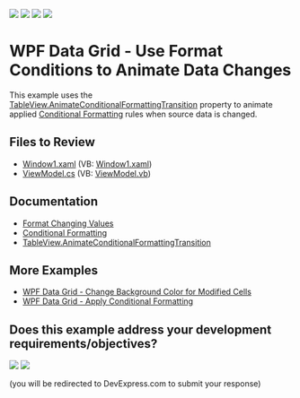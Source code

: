 <!-- default badges list -->
![](https://img.shields.io/endpoint?url=https://codecentral.devexpress.com/api/v1/VersionRange/128648649/22.2.2%2B)
[![](https://img.shields.io/badge/Open_in_DevExpress_Support_Center-FF7200?style=flat-square&logo=DevExpress&logoColor=white)](https://supportcenter.devexpress.com/ticket/details/E4025)
[![](https://img.shields.io/badge/📖_How_to_use_DevExpress_Examples-e9f6fc?style=flat-square)](https://docs.devexpress.com/GeneralInformation/403183)
[![](https://img.shields.io/badge/💬_Leave_Feedback-feecdd?style=flat-square)](#does-this-example-address-your-development-requirementsobjectives)
<!-- default badges end -->

# WPF Data Grid - Use Format Conditions to Animate Data Changes

This example uses the [TableView.AnimateConditionalFormattingTransition](https://docs.devexpress.com/WPF/DevExpress.Xpf.Grid.TableView.AnimateConditionalFormattingTransition) property to animate applied [Conditional Formatting](https://docs.devexpress.com/WPF/17130/controls-and-libraries/data-grid/conditional-formatting) rules when source data is changed.

## Files to Review

* [Window1.xaml](./CS/DXGrid_ConditionalFormatting/Window1.xaml) (VB: [Window1.xaml](./VB/DXGrid_ConditionalFormatting/Window1.xaml))
* [ViewModel.cs](./CS/DXGrid_ConditionalFormatting/ViewModel.cs) (VB: [ViewModel.vb](./VB/DXGrid_ConditionalFormatting/ViewModel.vb))

## Documentation

* [Format Changing Values](https://docs.devexpress.com/WPF/118929/controls-and-libraries/data-grid/conditional-formatting/conditional-formats/formatting-changing-values)
* [Conditional Formatting](https://docs.devexpress.com/WPF/17130/controls-and-libraries/data-grid/conditional-formatting)
* [TableView.AnimateConditionalFormattingTransition](https://docs.devexpress.com/WPF/DevExpress.Xpf.Grid.TableView.AnimateConditionalFormattingTransition)

## More Examples

* [WPF Data Grid - Change Background Color for Modified Cells](https://github.com/DevExpress-Examples/wpf-data-grid-change-background-color-for-modified-cells)
* [WPF Data Grid - Apply Conditional Formatting](https://github.com/DevExpress-Examples/wpf-data-grid-apply-conditional-formatting)
<!-- feedback -->
## Does this example address your development requirements/objectives?

[<img src="https://www.devexpress.com/support/examples/i/yes-button.svg"/>](https://www.devexpress.com/support/examples/survey.xml?utm_source=github&utm_campaign=wpf-data-grid-use-format-conditions-to-animate-data-changes&~~~was_helpful=yes) [<img src="https://www.devexpress.com/support/examples/i/no-button.svg"/>](https://www.devexpress.com/support/examples/survey.xml?utm_source=github&utm_campaign=wpf-data-grid-use-format-conditions-to-animate-data-changes&~~~was_helpful=no)

(you will be redirected to DevExpress.com to submit your response)
<!-- feedback end -->
